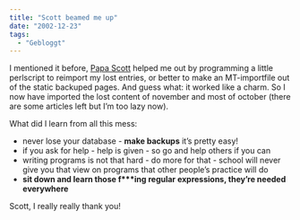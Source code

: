 ```yaml
---
title: "Scott beamed me up"
date: "2002-12-23"
tags:
  - "Gebloggt"
---
```


I mentioned it before, [Papa Scott](https://web.archive.org/web/20040529063647/http://www.papascott.de/) helped me out by programming a little perlscript to reimport my lost entries, or better to make an MT\-importfile out of the static backuped pages. And guess what: it worked like a charm. So I now have imported the lost content of november and most of october (there are some articles left but I’m too lazy now).

What did I learn from all this mess:

- never lose your database - **make backups** it’s pretty easy!
- if you ask for help - help is given - so go and help others if you can
- writing programs is not that hard - do more for that - school will never give you that view on programs that other people’s practice will do
- **sit down and learn those f\*\*\*ing regular expressions, they’re needed everywhere**

Scott, I really really thank you!
